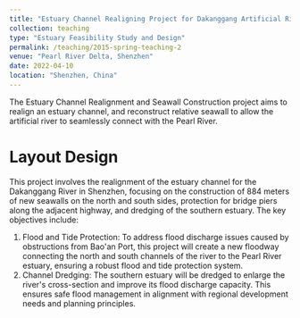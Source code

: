 ```yaml
---
title: "Estuary Channel Realigning Project for Dakanggang Artificial River"
collection: teaching
type: "Estuary Feasibility Study and Design"
permalink: /teaching/2015-spring-teaching-2
venue: "Pearl River Delta, Shenzhen"
date: 2022-04-10
location: "Shenzhen, China"
---
```


The Estuary Channel Realignment and Seawall Construction project aims to realign an estuary channel, and reconstruct relative seawall to allow the artificial river to seamlessly connect with the Pearl River.

Layout Design
======

This project involves the realignment of the estuary channel for the Dakanggang River in Shenzhen, focusing on the construction of 884 meters of new seawalls on the north and south sides, protection for bridge piers along the adjacent highway, and dredging of the southern estuary. The key objectives include:
1. Flood and Tide Protection: To address flood discharge issues caused by obstructions from Bao'an Port, this project will create a new floodway connecting the north and south channels of the river to the Pearl River estuary, ensuring a robust flood and tide protection system.
2. Channel Dredging: The southern estuary will be dredged to enlarge the river's cross-section and improve its flood discharge capacity. This ensures safe flood management in alignment with regional development needs and planning principles. <br/>
<p align="center">
  <img src='/images/work2-1.PNG' alt='Image Description' width='500> 
</p> 





